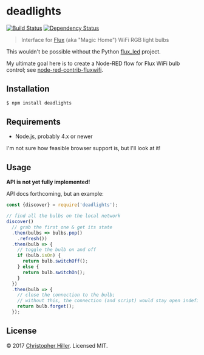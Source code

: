 # deadlights

[![Build Status](https://travis-ci.org/boneskull/deadlights.svg?branch=master)](https://travis-ci.org/boneskull/deadlights) [![Dependency Status](https://dependencyci.com/github/boneskull/deadlights/badge)](https://dependencyci.com/github/boneskull/deadlights)

> Interface for [Flux](https://www.fluxsmartlighting.com) (aka "Magic Home") WiFi RGB light bulbs

This wouldn't be possible without the Python [flux_led](https://github.com/beville/flux_led) project.

My ultimate goal here is to create a Node-RED flow for Flux WiFi bulb control; see [node-red-contrib-fluxwifi](https://github.com/node-red-contrib-fluxwifi). 

## Installation

```bash
$ npm install deadlights
```

## Requirements

- Node.js, probably 4.x or newer

I'm not sure how feasible browser support is, but I'll look at it! 

## Usage

**API is not yet fully implemented!**

API docs forthcoming, but an example:

```js
const {discover} = require('deadlights');

// find all the bulbs on the local network
discover()
  // grab the first one & get its state
  .then(bulbs => bulbs.pop()
    .refresh())
  .then(bulb => {
    // toggle the bulb on and off
    if (bulb.isOn) {
      return bulb.switchOff();
    } else {
      return bulb.switchOn();
    }
  })
  .then(bulb => {
    // close the connection to the bulb;
    // without this, the connection (and script) would stay open indefinitely
    return bulb.forget();
  });
```

## License

:copyright: 2017 [Christopher Hiller](https://github.com/boneskull).  Licensed MIT.
